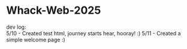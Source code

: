 # Whack-Web-2025

dev log:  
5/10 - Created test html, journey starts hear, hooray! :) 
5/11 - Created a simple welcome page :)
